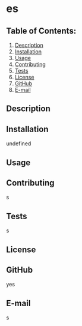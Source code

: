 # es
## Table of Contents:
  1. [Description](#description) 
  2. [Installation](#Installation)
  3. [Usage](#Usage)  
  4. [Contributing](#Contributing)
  5. [Tests](#Tests)
  6. [License](#License)
  7. [GitHub](#GitHub)
  8. [E-mail](#E-mail)
## Description
 
## Installation
undefined
## Usage

## Contributing
s
## Tests
s
## License
 
## GitHub
yes
## E-mail
s